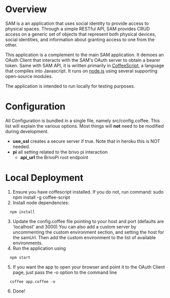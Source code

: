 # Overview

  SAM is a an application that uses social identity to provide access to physical spaces.  Through a simple RESTful API, SAM provides CRUD access on a  generic set of objects that represent both physical devices, social identities, and information about granting access to one from the other.

  This application is a complement to the main SAM application. It demoes an OAuth Client that interacts with the SAM's OAuth server to obtain a bearer token.
Same with SAM API, it is written primarily in [CoffeeScript](http://coffeescript.org/), a language that compiles into Javascript. It runs on [node.js](http://nodejs.org/) using several supporting open-source modules.  

  The application is intended to run locally for testing purposes.

# Configuration
  All Configuration is bundled in a single file, namely src/config.coffee.
  This list will explain the various options.  Most things will __not__ need to be modified during development.

*   **use_ssl** creates a secure server if true. Note that in heroku this is NOT needed.
*   **pi** all setting related to the brivo pi interaction
    *   **api_url** the BrivoPi root endpoint
   
# Local Deployment
1. Ensure you have coffescript installed.  If you do not, run command: sudo npm install -g coffee-script
2. Install node dependencies:

```
  npm install
```

3. Update the config.coffee file pointing to your host and port (defaults are 'localhost' and 3000)
   You can also add a custom server by uncommenting the custom environment section, and setting the host for the samUrl.
   Then add the custom environment to the list of available environments.
4. Run the application using

```
  npm start
```

5. If you want the app to open your browser and point it to the OAuth Client page, just pass the -o option to the command line

```
  coffee app.coffee -o
```
 
6. Done!
